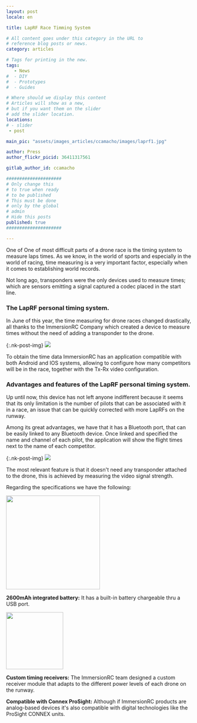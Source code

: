 ```yaml
---
layout: post
locale: en

title: LapRF Race Timming System

# All content goes under this category in the URL to
# reference blog posts or news.
category: articles

# Tags for printing in the new.
tags:
   - News
#  - DIY
#  - Prototypes
#  - Guides

# Where should we display this content
# Articles will show as a new,
# but if you want them on the slider
# add the slider location.
locations:
# - slider
 - post

main_pic: "assets/images_articles/ccamacho/images/laprf1.jpg"

author: Press
author_flickr_picid: 36411317561

gitlab_author_id: ccamacho

#####################
# Only change this
# to true when ready
# to be published
# This must be done
# only by the global
# admin
# Hide this posts
published: true
#####################

---
```


One of One of most difficult parts of a drone race is the timing system to measure laps times. As we know, in the world of sports and
especially in the world of racing, time measuring is a very important factor, especially when it comes to establishing world records. 

Not long ago, transponders were the only devices used to measure times; which are sensors emitting a signal captured a codec placed in the start line.

### The LapRF personal timing system.

In June of this year, the time measuring for drone races changed drastically, all thanks to the ImmersionRC Company which created a device to measure times without the need of adding a transponder to the drone.

{:.nk-post-img}
<img src="/assets/images_articles/{{ page.gitlab_author_id }}/images/laprf3.jpg">

To obtain the time data ImmersionRC has an application 
compatible with both Android and IOS systems, allowing to configure how many competitors will be in 
the race, together with the Tx-Rx video configuration.

### Advantages and features of the LapRF personal timing system.

Up until now, this device has not left anyone indifferent because it seems that its only limitation is the number of pilots that can be associated with it in a race, an issue that can be quickly corrected with more LapRFs on the runway.

Among its great advantages, we have that it has a Bluetooth port, that can be easily linked to any Bluetooth device. Once linked and specified the name and channel of each pilot, the application will show the flight times next to the name of each competitor.

{:.nk-post-img}
<img src="/assets/images_articles/{{ page.gitlab_author_id }}/images/laprf4.jpg">

The most relevant feature is that it doesn't need any transponder attached to the drone, this is achieved by measuring the video signal strength.

Regarding the specifications we have the following:

<div class="nk-post-text mt-0">
    <img style="height: 255px;" class="pull-right mt-0" src="/assets/images_articles/{{ page.gitlab_author_id }}/images/laprf6.jpg" alt="">
        <p class="text-white">
<strong>2600mAh integrated battery:</strong> It has a built-in
battery chargeable thru a USB port.
</p>
</div>

<div class="nk-post-text mt-0">
    <img style="height: 155px;" class="pull-right mt-0" src="/assets/images_articles/{{ page.gitlab_author_id }}/images/laprf2.jpg" alt="">
        <p class="text-white">
<strong>Custom timing receivers:</strong> The ImmersionRC team designed
a custom receiver module that adapts to the different power levels of
each drone on the runway. 
</p>
</div>

<strong>Compatible with Connex ProSight:</strong> Although if ImmersionRC
products are analog-based devices it's also compatible with digital
technologies like the ProSight CONNEX units.


